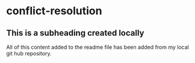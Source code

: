 # conflict-resolution
## This is a subheading created locally 
All of this content added to the readme file has been added from my local git hub repository. 